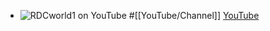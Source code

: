 - ![RDCworld1 on YouTube](https://yt3.googleusercontent.com/QS7dTlXmTzxsa8YnyxcEBUZC1sgNA8KSu5FjwX1ehmln3TCiOHPpRCm7ZLE9klAuZDnIr1DoMtk=w2120-fcrop64=1,00005a57ffffa5a8-k-c0xffffffff-no-nd-rj)
  #[[YouTube/Channel]]
  [YouTube](https://www.youtube.com/@RDCworld1)